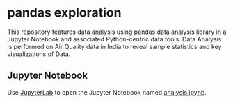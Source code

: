 # pandas exploration

This repository features data analysis using pandas data analysis library in a Jupyter Notebook and associated Python-centric data tools. Data Analysis is performed on Air Quality data in India to reveal sample statistics and key visualizations of Data. 

## Jupyter Notebook

Use [JupyterLab](http://jupyterlab.io/) to open the Jupyter Notebook named [analysis.ipynb](./analysis.ipynb). 
